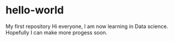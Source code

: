 # hello-world
My first repository
Hi everyone, I am now learning in Data science.
Hopefully I can make more progess soon.
